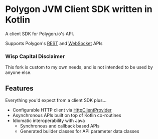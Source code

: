 # Polygon JVM Client SDK written in Kotlin

A client SDK for Polygon.io's API.

Supports Polygon's [REST](https://polygon.io/docs/#getting-started)
and [WebSocket](https://polygon.io/sockets) APIs

### Wisp Capital Disclaimer

This fork is custom to my own needs, and is not intended to be used by anyone else.

## Features

Everything you'd expect from a client SDK plus...

- Configurable HTTP client
  via [HttpClientProvider](src/main/kotlin/io/polygon/kotlin/sdk/HttpClientProvider.kt)
- Asynchronous APIs built on top of Kotlin co-routines
- Idiomatic interoperability with Java
  - Synchronous and callback based APIs
  - Generated builder classes for API parameter data classes

